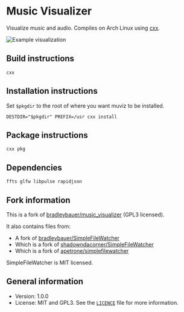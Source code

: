 # Music Visualizer

Visualize music and audio. Compiles on Arch Linux using [cxx](https://github.com/xyproto/cxx).

![Example visualization](img/muviz.gif)

## Build instructions

    cxx

## Installation instructions

Set `$pkgdir` to the root of where you want muviz to be installed.

    DESTDIR="$pkgdir" PREFIX=/usr cxx install

## Package instructions

    cxx pkg

## Dependencies

    ffts glfw libpulse rapidjson

## Fork information

This is a fork of [bradleybauer/music_visualizer](https://github.com/bradleybauer/music_visualizer) (GPL3 licensed).

It also contains files from:

* A fork of [bradleybauer/SimpleFileWatcher](https://github.com/bradleybauer/SimpleFileWatcher)
* Which is a fork of [shadowndacorner/SimpleFileWatcher](https://github.com/shadowndacorner/SimpleFileWatcher)
* Which is a fork of [apetrone/simplefilewatcher](https://github.com/apetrone/simplefilewatcher)

SimpleFileWatcher is MIT licensed.

## General information

* Version: 1.0.0
* License: MIT and GPL3. See the [`LICENCE`](LICENSE) file for more information.
